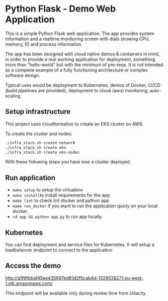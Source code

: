 # Python Flask - Demo Web Application

This is a simple Python Flask web application. The app provides system information and a realtime monitoring screen with dials showing CPU, memory, IO and process information.

The app has been designed with cloud native demos & containers in mind, in order to provide a real working application for deployment, something more than "hello-world" but with the minimum of pre-reqs. It is not intended as a complete example of a fully functioning architecture or complex software design.

Typical uses would be deployment to Kubernetes, demos of Docker, CI/CD (build pipelines are provided), deployment to cloud (aws) monitoring, auto-scaling

## Setup infrastructure

This project uses cloudformation to create an EKS cluster on AWS.

To create the cluster and nodes:

```bash
./infra_stack.sh create network
./infra_stack.sh create eks
./infra_stack.sh create eks-nodes
```

With these following steps you have now a cluster deployed.

## Run application

- `make setup` to setup the virtualenv 
- `make install`to install requirements for the app
- `make lint` to check lint docker and python app
- `make run_docker` if you want to run the application quicly on your local docker.
- `cd app && python app.py` to run app locally.

## Kubernetes

You can find deployment and service files for Kubernetes.
It will setup a loadbalancer endpoint to connect to the application

## Access the demo 

http://a1f9fbbaf45ee435697ed81d2f5cab4d-1329538271.eu-west-1.elb.amazonaws.com/

This endpoint will be available only during review time from Udacity.